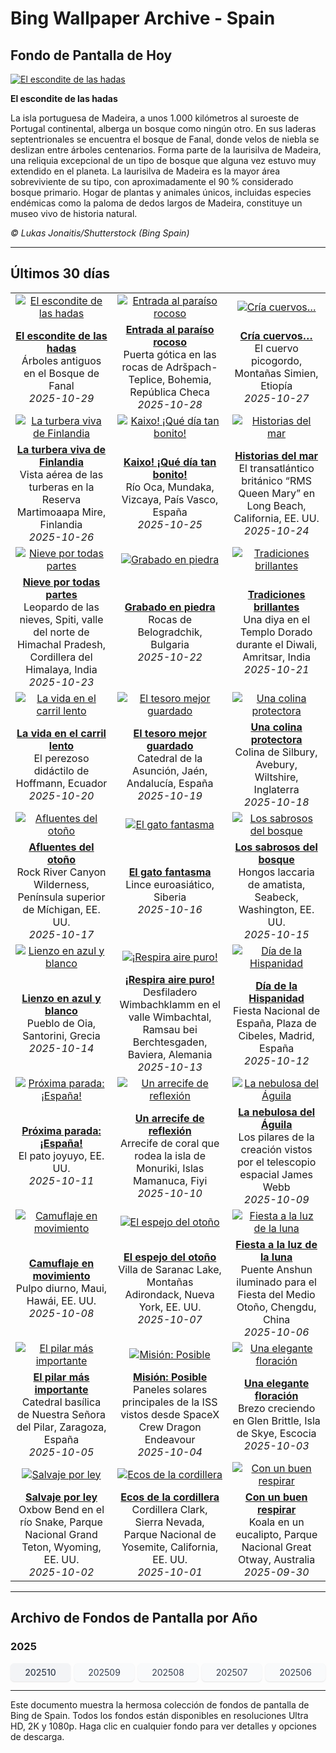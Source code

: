 # Bing Wallpaper Archive - Spain

## Fondo de Pantalla de Hoy

[![El escondite de las hadas](https://www.bing.com/th?id=OHR.FanalForest_ES-ES0574680440_UHD.jpg&pid=hp&w=2560)](https://bing.codexun.com/es/detail/20251029)

**El escondite de las hadas**

La isla portuguesa de Madeira, a unos 1.000 kilómetros al suroeste de Portugal continental, alberga un bosque como ningún otro. En sus laderas septentrionales se encuentra el bosque de Fanal, donde velos de niebla se deslizan entre árboles centenarios. Forma parte de la laurisilva de Madeira, una reliquia excepcional de un tipo de bosque que alguna vez estuvo muy extendido en el planeta. La laurisilva de Madeira es la mayor área sobreviviente de su tipo, con aproximadamente el 90 % considerado bosque primario. Hogar de plantas y animales únicos, incluidas especies endémicas como la paloma de dedos largos de Madeira, constituye un museo vivo de historia natural.

*© Lukas Jonaitis/Shutterstock (Bing Spain)*

---

## Últimos 30 días

| | | |
|:---:|:---:|:---:|
| [![El escondite de las hadas](https://www.bing.com/th?id=OHR.FanalForest_ES-ES0574680440_UHD.jpg&pid=hp&w=2560)](https://bing.codexun.com/es/detail/20251029) | [![Entrada al paraíso rocoso](https://www.bing.com/th?id=OHR.TepliceRocks_ES-ES0482796188_UHD.jpg&pid=hp&w=2560)](https://bing.codexun.com/es/detail/20251028) | [![Cría cuervos…](https://www.bing.com/th?id=OHR.AfricanRaven_ES-ES0390865860_UHD.jpg&pid=hp&w=2560)](https://bing.codexun.com/es/detail/20251027) | 
| **[El escondite de las hadas](https://bing.codexun.com/es/detail/20251029)**<br>Árboles antiguos en el Bosque de Fanal<br>*2025-10-29* | **[Entrada al paraíso rocoso](https://bing.codexun.com/es/detail/20251028)**<br>Puerta gótica en las rocas de Adršpach-Teplice, Bohemia, República Checa<br>*2025-10-28* | **[Cría cuervos…](https://bing.codexun.com/es/detail/20251027)**<br>El cuervo picogordo, Montañas Simien, Etiopía<br>*2025-10-27* | 
| [![La turbera viva de Finlandia](https://www.bing.com/th?id=OHR.MartimoaapaFinland_ES-ES0251068328_UHD.jpg&pid=hp&w=2560)](https://bing.codexun.com/es/detail/20251026) | [![Kaixo! ¡Qué día tan bonito!](https://www.bing.com/th?id=OHR.PaisVascoDay_ES-ES6776223688_UHD.jpg&pid=hp&w=2560)](https://bing.codexun.com/es/detail/20251025) | [![Historias del mar](https://www.bing.com/th?id=OHR.QueenMary_ES-ES3516526290_UHD.jpg&pid=hp&w=2560)](https://bing.codexun.com/es/detail/20251024) | 
| **[La turbera viva de Finlandia](https://bing.codexun.com/es/detail/20251026)**<br>Vista aérea de las turberas en la Reserva Martimoaapa Mire, Finlandia<br>*2025-10-26* | **[Kaixo! ¡Qué día tan bonito!](https://bing.codexun.com/es/detail/20251025)**<br>Río Oca, Mundaka, Vizcaya, País Vasco, España<br>*2025-10-25* | **[Historias del mar](https://bing.codexun.com/es/detail/20251024)**<br>El transatlántico británico “RMS Queen Mary” en Long Beach, California, EE. UU.<br>*2025-10-24* | 
| [![Nieve por todas partes](https://www.bing.com/th?id=OHR.SnowLeopard_ES-ES0046977195_UHD.jpg&pid=hp&w=2560)](https://bing.codexun.com/es/detail/20251023) | [![Grabado en piedra](https://www.bing.com/th?id=OHR.BulgariaRocks_ES-ES9951900468_UHD.jpg&pid=hp&w=2560)](https://bing.codexun.com/es/detail/20251022) | [![Tradiciones brillantes](https://www.bing.com/th?id=OHR.DiyaDiwali_ES-ES9858455543_UHD.jpg&pid=hp&w=2560)](https://bing.codexun.com/es/detail/20251021) | 
| **[Nieve por todas partes](https://bing.codexun.com/es/detail/20251023)**<br>Leopardo de las nieves, Spiti, valle del norte de Himachal Pradesh, Cordillera del Himalaya, India<br>*2025-10-23* | **[Grabado en piedra](https://bing.codexun.com/es/detail/20251022)**<br>Rocas de Belogradchik, Bulgaria<br>*2025-10-22* | **[Tradiciones brillantes](https://bing.codexun.com/es/detail/20251021)**<br>Una diya en el Templo Dorado durante el Diwali, Amritsar, India<br>*2025-10-21* | 
| [![La vida en el carril lento](https://www.bing.com/th?id=OHR.HoffmansSloth_ES-ES9765798870_UHD.jpg&pid=hp&w=2560)](https://bing.codexun.com/es/detail/20251020) | [![El tesoro mejor guardado](https://www.bing.com/th?id=OHR.JaenCathedral_ES-ES4511407655_UHD.jpg&pid=hp&w=2560)](https://bing.codexun.com/es/detail/20251019) | [![Una colina protectora](https://www.bing.com/th?id=OHR.SilburyHill_ES-ES9628182073_UHD.jpg&pid=hp&w=2560)](https://bing.codexun.com/es/detail/20251018) | 
| **[La vida en el carril lento](https://bing.codexun.com/es/detail/20251020)**<br>El perezoso didáctilo de Hoffmann, Ecuador<br>*2025-10-20* | **[El tesoro mejor guardado](https://bing.codexun.com/es/detail/20251019)**<br>Catedral de la Asunción, Jaén, Andalucía, España<br>*2025-10-19* | **[Una colina protectora](https://bing.codexun.com/es/detail/20251018)**<br>Colina de Silbury, Avebury, Wiltshire, Inglaterra<br>*2025-10-18* | 
| [![Afluentes del otoño](https://www.bing.com/th?id=OHR.RockRiverFalls_ES-ES6474484835_UHD.jpg&pid=hp&w=2560)](https://bing.codexun.com/es/detail/20251017) | [![El gato fantasma](https://www.bing.com/th?id=OHR.SiberianLynx_ES-ES1284959959_UHD.jpg&pid=hp&w=2560)](https://bing.codexun.com/es/detail/20251016) | [![Los sabrosos del bosque](https://www.bing.com/th?id=OHR.AmethystLaccaria_ES-ES1228402064_UHD.jpg&pid=hp&w=2560)](https://bing.codexun.com/es/detail/20251015) | 
| **[Afluentes del otoño](https://bing.codexun.com/es/detail/20251017)**<br>Rock River Canyon Wilderness, Península superior de Míchigan, EE. UU.<br>*2025-10-17* | **[El gato fantasma](https://bing.codexun.com/es/detail/20251016)**<br>Lince euroasiático, Siberia<br>*2025-10-16* | **[Los sabrosos del bosque](https://bing.codexun.com/es/detail/20251015)**<br>Hongos laccaria de amatista, Seabeck, Washington, EE. UU.<br>*2025-10-15* | 
| [![Lienzo en azul y blanco](https://www.bing.com/th?id=OHR.OiaSantorini_ES-ES1170312678_UHD.jpg&pid=hp&w=2560)](https://bing.codexun.com/es/detail/20251014) | [![¡Respira aire puro!](https://www.bing.com/th?id=OHR.HinterseeWaterfall_ES-ES0526830866_UHD.jpg&pid=hp&w=2560)](https://bing.codexun.com/es/detail/20251013) | [![Día de la Hispanidad](https://www.bing.com/th?id=OHR.DaySpain_ES-ES2088635486_UHD.jpg&pid=hp&w=2560)](https://bing.codexun.com/es/detail/20251012) | 
| **[Lienzo en azul y blanco](https://bing.codexun.com/es/detail/20251014)**<br>Pueblo de Oia, Santorini, Grecia<br>*2025-10-14* | **[¡Respira aire puro!](https://bing.codexun.com/es/detail/20251013)**<br>Desfiladero Wimbachklamm en el valle Wimbachtal, Ramsau bei Berchtesgaden, Baviera, Alemania<br>*2025-10-13* | **[Día de la Hispanidad](https://bing.codexun.com/es/detail/20251012)**<br>Fiesta Nacional de España, Plaza de Cibeles, Madrid, España<br>*2025-10-12* | 
| [![Próxima parada: ¡España!](https://www.bing.com/th?id=OHR.WoodDuckHen_ES-ES1058654365_UHD.jpg&pid=hp&w=2560)](https://bing.codexun.com/es/detail/20251011) | [![Un arrecife de reflexión](https://www.bing.com/th?id=OHR.MonurikiFiji_ES-ES0990792283_UHD.jpg&pid=hp&w=2560)](https://bing.codexun.com/es/detail/20251010) | [![La nebulosa del Águila](https://www.bing.com/th?id=OHR.WebbPillars_ES-ES0926278571_UHD.jpg&pid=hp&w=2560)](https://bing.codexun.com/es/detail/20251009) | 
| **[Próxima parada: ¡España!](https://bing.codexun.com/es/detail/20251011)**<br>El pato joyuyo, EE. UU.<br>*2025-10-11* | **[Un arrecife de reflexión](https://bing.codexun.com/es/detail/20251010)**<br>Arrecife de coral que rodea la isla de Monuriki, Islas Mamanuca, Fiyi<br>*2025-10-10* | **[La nebulosa del Águila](https://bing.codexun.com/es/detail/20251009)**<br>Los pilares de la creación vistos por el telescopio espacial James Webb<br>*2025-10-09* | 
| [![Camuflaje en movimiento](https://www.bing.com/th?id=OHR.OctopusCyanea_ES-ES0861664902_UHD.jpg&pid=hp&w=2560)](https://bing.codexun.com/es/detail/20251008) | [![El espejo del otoño](https://www.bing.com/th?id=OHR.SaranacLake_ES-ES0795608317_UHD.jpg&pid=hp&w=2560)](https://bing.codexun.com/es/detail/20251007) | [![Fiesta a la luz de la luna](https://www.bing.com/th?id=OHR.AnshunBridge_ES-ES0720553853_UHD.jpg&pid=hp&w=2560)](https://bing.codexun.com/es/detail/20251006) | 
| **[Camuflaje en movimiento](https://bing.codexun.com/es/detail/20251008)**<br>Pulpo diurno, Maui, Hawái, EE. UU.<br>*2025-10-08* | **[El espejo del otoño](https://bing.codexun.com/es/detail/20251007)**<br>Villa de Saranac Lake, Montañas Adirondack, Nueva York, EE. UU.<br>*2025-10-07* | **[Fiesta a la luz de la luna](https://bing.codexun.com/es/detail/20251006)**<br>Puente Anshun iluminado para el Fiesta del Medio Otoño, Chengdu, China<br>*2025-10-06* | 
| [![El pilar más importante](https://www.bing.com/th?id=OHR.ElPilarZaragoza_ES-ES2251401044_UHD.jpg&pid=hp&w=2560)](https://bing.codexun.com/es/detail/20251005) | [![Misión: Posible](https://www.bing.com/th?id=OHR.DragonEndeavour_ES-ES0464086432_UHD.jpg&pid=hp&w=2560)](https://bing.codexun.com/es/detail/20251004) | [![Una elegante floración](https://www.bing.com/th?id=OHR.SkyeHeather_ES-ES0179378651_UHD.jpg&pid=hp&w=2560)](https://bing.codexun.com/es/detail/20251003) | 
| **[El pilar más importante](https://bing.codexun.com/es/detail/20251005)**<br>Catedral basílica de Nuestra Señora del Pilar, Zaragoza, España<br>*2025-10-05* | **[Misión: Posible](https://bing.codexun.com/es/detail/20251004)**<br>Paneles solares principales de la ISS vistos desde SpaceX Crew Dragon Endeavour<br>*2025-10-04* | **[Una elegante floración](https://bing.codexun.com/es/detail/20251003)**<br>Brezo creciendo en Glen Brittle, Isla de Skye, Escocia<br>*2025-10-03* | 
| [![Salvaje por ley](https://www.bing.com/th?id=OHR.OxbowBend_ES-ES2093724420_UHD.jpg&pid=hp&w=2560)](https://bing.codexun.com/es/detail/20251002) | [![Ecos de la cordillera](https://www.bing.com/th?id=OHR.YosemiteClark_ES-ES0823562766_UHD.jpg&pid=hp&w=2560)](https://bing.codexun.com/es/detail/20251001) | [![Con un buen respirar](https://www.bing.com/th?id=OHR.EucalyptusKoala_ES-ES0797719606_UHD.jpg&pid=hp&w=2560)](https://bing.codexun.com/es/detail/20250930) | 
| **[Salvaje por ley](https://bing.codexun.com/es/detail/20251002)**<br>Oxbow Bend en el río Snake, Parque Nacional Grand Teton, Wyoming, EE. UU.<br>*2025-10-02* | **[Ecos de la cordillera](https://bing.codexun.com/es/detail/20251001)**<br>Cordillera Clark, Sierra Nevada, Parque Nacional de Yosemite, California, EE. UU.<br>*2025-10-01* | **[Con un buen respirar](https://bing.codexun.com/es/detail/20250930)**<br>Koala en un eucalipto, Parque Nacional Great Otway, Australia<br>*2025-09-30* | 


---

## Archivo de Fondos de Pantalla por Año

### 2025
<div style="display: grid; grid-template-columns: repeat(auto-fit, minmax(80px, 1fr)); gap: 6px; margin: 12px 0;">
<a href="https://bing.codexun.com/es/archive/202510" style="padding: 6px 12px; font-size: 14px; border-radius: 6px; box-shadow: 0 1px 2px rgba(0,0,0,0.1); background-color: #f3f4f6; color: #374151; text-decoration: none; text-align: center; transition: background-color 0.2s ease; font-weight: 500;">202510</a>
<a href="https://bing.codexun.com/es/archive/202509" style="padding: 6px 12px; font-size: 14px; border-radius: 6px; box-shadow: 0 1px 2px rgba(0,0,0,0.1); background-color: #f9fafb; color: #374151; text-decoration: none; text-align: center; transition: background-color 0.2s ease;">202509</a>
<a href="https://bing.codexun.com/es/archive/202508" style="padding: 6px 12px; font-size: 14px; border-radius: 6px; box-shadow: 0 1px 2px rgba(0,0,0,0.1); background-color: #f9fafb; color: #374151; text-decoration: none; text-align: center; transition: background-color 0.2s ease;">202508</a>
<a href="https://bing.codexun.com/es/archive/202507" style="padding: 6px 12px; font-size: 14px; border-radius: 6px; box-shadow: 0 1px 2px rgba(0,0,0,0.1); background-color: #f9fafb; color: #374151; text-decoration: none; text-align: center; transition: background-color 0.2s ease;">202507</a>
<a href="https://bing.codexun.com/es/archive/202506" style="padding: 6px 12px; font-size: 14px; border-radius: 6px; box-shadow: 0 1px 2px rgba(0,0,0,0.1); background-color: #f9fafb; color: #374151; text-decoration: none; text-align: center; transition: background-color 0.2s ease;">202506</a>
</div>



---

Este documento muestra la hermosa colección de fondos de pantalla de Bing de Spain. Todos los fondos están disponibles en resoluciones Ultra HD, 2K y 1080p. Haga clic en cualquier fondo para ver detalles y opciones de descarga.
